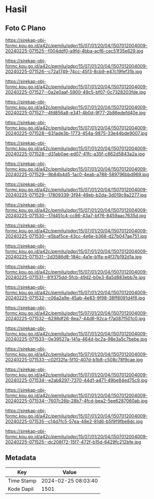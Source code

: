 # Hasil

## Foto C Plano

https://sirekap-obj-formc.kpu.go.id/a42c/pemilu/pdpr/15/07/01/20/04/1507012004009-20240225-071525--f004ddf0-a9fd-4bba-acf6-cec51f35e629.jpg

https://sirekap-obj-formc.kpu.go.id/a42c/pemilu/pdpr/15/07/01/20/04/1507012004009-20240225-071526--c72a1749-74cc-45f3-8cb9-e47c19fef31b.jpg

https://sirekap-obj-formc.kpu.go.id/a42c/pemilu/pdpr/15/07/01/20/04/1507012004009-20240225-071527--0a2e0aaf-5900-49c5-bf07-0c7328203fde.jpg

https://sirekap-obj-formc.kpu.go.id/a42c/pemilu/pdpr/15/07/01/20/04/1507012004009-20240225-071527--4fd856a8-e341-4b0d-9f77-2b86edefd40e.jpg

https://sirekap-obj-formc.kpu.go.id/a42c/pemilu/pdpr/15/07/01/20/04/1507012004009-20240225-071528--631ade3b-1773-454a-9875-33e44bde9007.jpg

https://sirekap-obj-formc.kpu.go.id/a42c/pemilu/pdpr/15/07/01/20/04/1507012004009-20240225-071528--d31ab0ae-ed07-41fc-a35f-c862d5843a2a.jpg

https://sirekap-obj-formc.kpu.go.id/a42c/pemilu/pdpr/15/07/01/20/04/1507012004009-20240225-071529--9b84b4d5-1ac0-4eab-a788-589796bbd969.jpg

https://sirekap-obj-formc.kpu.go.id/a42c/pemilu/pdpr/15/07/01/20/04/1507012004009-20240225-071529--17809339-3f94-49eb-b2da-3d019c9a2277.jpg

https://sirekap-obj-formc.kpu.go.id/a42c/pemilu/pdpr/15/07/01/20/04/1507012004009-20240225-071530--17d451c4-cc86-43a7-bf76-8459aac7635d.jpg

https://sirekap-obj-formc.kpu.go.id/a42c/pemilu/pdpr/15/07/01/20/04/1507012004009-20240225-071530--e5baf5ce-43cc-4e6e-b368-d27b047ae751.jpg

https://sirekap-obj-formc.kpu.go.id/a42c/pemilu/pdpr/15/07/01/20/04/1507012004009-20240225-071531--2d3586d8-184c-4a1e-b1fa-e4f37b192d1a.jpg

https://sirekap-obj-formc.kpu.go.id/a42c/pemilu/pdpr/15/07/01/20/04/1507012004009-20240225-071531--81f375dd-5fcb-49d2-b0e3-8a5d883ebb7e.jpg

https://sirekap-obj-formc.kpu.go.id/a42c/pemilu/pdpr/15/07/01/20/04/1507012004009-20240225-071532--c06a2a9e-45ab-4e83-9f98-38ff8091d4f6.jpg

https://sirekap-obj-formc.kpu.go.id/a42c/pemilu/pdpr/15/07/01/20/04/1507012004009-20240225-071532--6298df26-8ea7-44d8-92ca-f7a087f501c0.jpg

https://sirekap-obj-formc.kpu.go.id/a42c/pemilu/pdpr/15/07/01/20/04/1507012004009-20240225-071533--0e39527a-141a-464d-bc2a-98e3a5c7bebe.jpg

https://sirekap-obj-formc.kpu.go.id/a42c/pemilu/pdpr/15/07/01/20/04/1507012004009-20240225-071533--c02f32fa-5f10-407d-b1b8-c508c78f9cae.jpg

https://sirekap-obj-formc.kpu.go.id/a42c/pemilu/pdpr/15/07/01/20/04/1507012004009-20240225-071534--e2ab8297-7370-44d1-a471-49be84ed75c9.jpg

https://sirekap-obj-formc.kpu.go.id/a42c/pemilu/pdpr/15/07/01/20/04/1507012004009-20240225-071534--7607c26b-28b7-4fcd-bea2-5ee6287060ab.jpg

https://sirekap-obj-formc.kpu.go.id/a42c/pemilu/pdpr/15/07/01/20/04/1507012004009-20240225-071535--c14d7fc5-57ea-48e2-81d6-b5f9f9fbe8dc.jpg

https://sirekap-obj-formc.kpu.go.id/a42c/pemilu/pdpr/15/07/01/20/04/1507012004009-20240225-071525--dc208f72-15f7-472f-b15d-6429fc212bfe.jpg


## Metadata

| Key        | Value               |
| ---------- | ------------------- |
| Time Stamp | 2024-02-25 08:03:40 |
| Kode Dapil | 1501                |



